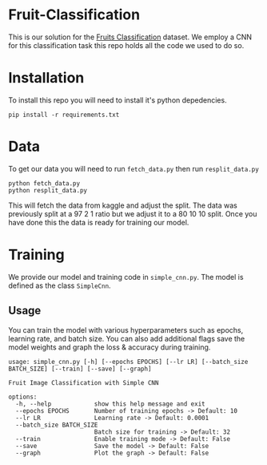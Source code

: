 # Fruit-Classification
This is our solution for the [Fruits Classification](https://www.kaggle.com/datasets/utkarshsaxenadn/fruits-classification) dataset. We employ a CNN for this classification task this repo holds all the code we used to do so.

# Installation 
To install this repo you will need to install it's python depedencies.
```
pip install -r requirements.txt
```

# Data
To get our data you will need to run `fetch_data.py` then run `resplit_data.py`
```
python fetch_data.py
python resplit_data.py
```
This will fetch the data from kaggle and adjust the split. The data was previously split at a 97 2 1 ratio but we adjust it to a 80 10 10 split.
Once you have done this the data is ready for training our model.

# Training 
We provide our model and training code in `simple_cnn.py`. The model is defined as the class `SimpleCnn`.

## Usage
You can train the model with various hyperparameters such as epochs, learning rate, and batch size. You can also add additional flags save the model weights and graph the loss & accuracy during training.

```
usage: simple_cnn.py [-h] [--epochs EPOCHS] [--lr LR] [--batch_size BATCH_SIZE] [--train] [--save] [--graph]

Fruit Image Classification with Simple CNN

options:
  -h, --help            show this help message and exit
  --epochs EPOCHS       Number of training epochs -> Default: 10
  --lr LR               Learning rate -> Default: 0.0001
  --batch_size BATCH_SIZE
                        Batch size for training -> Default: 32
  --train               Enable training mode -> Default: False
  --save                Save the model -> Default: False
  --graph               Plot the graph -> Default: False
```